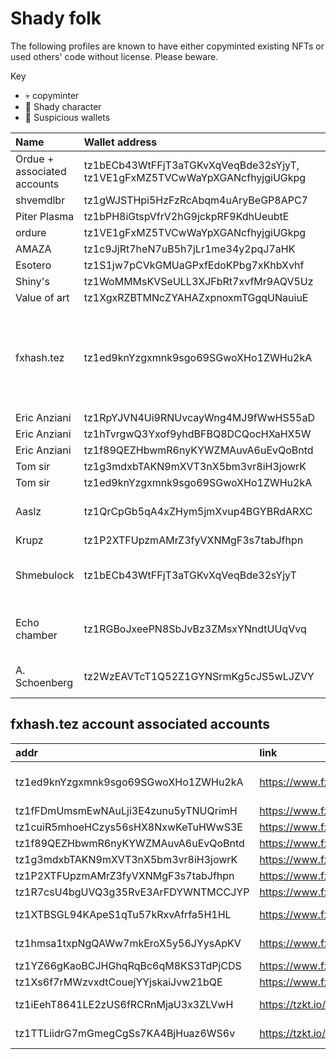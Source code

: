 # Shady folk

The following profiles are known to have either copyminted existing NFTs or used others' code without license. Please beware.

Key
- 💀 copyminter
- 🦝 Shady character
- 👛 Suspicious wallets


| Name                        | Wallet address                                                             | Kind  | Notes                                                                                                                                      |
| :-------------------------- | :------------------------------------------------------------------------- | :---: | :----------------------------------------------------------------------------------------------------------------------------------------- |
| Ordue + associated accounts | tz1bECb43WtFFjT3aTGKvXqVeqBde32sYjyT, tz1VE1gFxMZ5TVCwWaYpXGANcfhyjgiUGkpg | 💀    | [profile](https://www.fxhash.xyz/pkh/tz1VE1gFxMZ5TVCwWaYpXGANcfhyjgiUGkpg)                                                                 |
| shvemdlbr                   | tz1gWJSTHpi5HzFzRcAbqm4uAryBeGP8APC7                                       | 💀    |                                                                                                                                            |
| Piter Plasma                | tz1bPH8iGtspVfrV2hG9jckpRF9KdhUeubtE                                       | 💀    |                                                                                                                                            |
| ordure                      | tz1VE1gFxMZ5TVCwWaYpXGANcfhyjgiUGkpg                                       | 🦝    |                                                                                                                                            |
| AMAZA                       | tz1c9JjRt7heN7uB5h7jLr1me34y2pqJ7aHK                                       | 🦝    |                                                                                                                                            |
| Esotero                     | tz1S1jw7pCVkGMUaGPxfEdoKPbg7xKhbXvhf                                       | 🦝    |                                                                                                                                            |
| Shiny's                     | tz1WoMMMsKVSeULL3XJFbRt7xvfMr9AQV5Uz                                       | 🦝    |                                                                                                                                            |
| Value of art                | tz1XgxRZBTMNcZYAHAZxpnoxmTGgqUNauiuE                                       | 🦝    |                                                                                                                                            |
| fxhash.tez                  | tz1ed9knYzgxmnk9sgo69SGwoXHo1ZWHu2kA                                       | 🦝    | [profile](https://www.fxhash.xyz/pkh/tz1ed9knYzgxmnk9sgo69SGwoXHo1ZWHu2kA) has been feeding known c+p accounts like Eric Anziani and Krupz |
| Eric Anziani                | tz1RpYJVN4Ui9RNUvcayWng4MJ9fWwHS55aD                                       | 👛    | [profile](https://www.fxhash.xyz/u/Eric%20Anziani)                                                                                         |
| Eric Anziani                | tz1hTvrgwQ3Yxof9yhdBFBQ8DCQocHXaHX5W                                       | 👛    | [profile](https://www.fxhash.xyz/u/Eric%20Anziani)                                                                                         |
| Eric Anziani                | tz1f89QEZHbwmR6nyKYWZMAuvA6uEvQoBntd                                       | 👛    | [profile](https://www.fxhash.xyz/u/Eric%20Anziani)                                                                                         |
| Tom sir                     | tz1g3mdxbTAKN9mXVT3nX5bm3vr8iH3jowrK                                       | 👛    |
| Tom sir                     | tz1ed9knYzgxmnk9sgo69SGwoXHo1ZWHu2kA                                       | 👛    |
| Aaslz                       | tz1QrCpGb5qA4xZHym5jmXvup4BGYBRdARXC                                       | 👛    | [profile](https://www.fxhash.xyz/u/Aaslz) related to Eric Anziani                                                                          |
| Krupz                       | tz1P2XTFUpzmAMrZ3fyVXNMgF3s7tabJfhpn                                       | 👛    | [profile](https://www.fxhash.xyz/u/Krupz)                                                                                                  |
| Shmebulock                  | tz1bECb43WtFFjT3aTGKvXqVeqBde32sYjyT                                       | 👛    | [profile](https://www.fxhash.xyz/u/Shmebulock) Got its start from Echo Chamber                                                             |
| Echo chamber                | tz1RGBoJxeePN8SbJvBz3ZMsxYNndtUUqVvq                                       | 👛    | [profile](https://www.fxhash.xyz/pkh/tz1RGBoJxeePN8SbJvBz3ZMsxYNndtUUqVvq) Got its start from A. Schoenberg                                |
| A. Schoenberg               | tz2WzEAVTcT1Q52Z1GYNSrmKg5cJS5wLJZVY                                       | 👛    | [profile](https://www.fxhash.xyz/pkh/tz2WzEAVTcT1Q52Z1GYNSrmKg5cJS5wLJZVY) Got it's start from Ordure                                      |

## fxhash.tez account associated accounts

| addr                                 | link                                                             | name           | Notes               |
| :----------------------------------- | :--------------------------------------------------------------- | :------------: | :------------------ |
| tz1ed9knYzgxmnk9sgo69SGwoXHo1ZWHu2kA | https://www.fxhash.xyz/pkh/tz1ed9knYzgxmnk9sgo69SGwoXHo1ZWHu2kA  | fxhash.tez     | funds the following |
| tz1fFDmUmsmEwNAuLji3E4zunu5yTNUQrimH | https://www.fxhash.xyz/pkh/tz1fFDmUmsmEwNAuLji3E4zunu5yTNUQrimH  | Pluto          |
| tz1cuiR5mhoeHCzys56sHX8NxwKeTuHWwS3E | https://www.fxhash.xyz/pkh/tz1cuiR5mhoeHCzys56sHX8NxwKeTuHWwS3E  | @  @          |
| tz1f89QEZHbwmR6nyKYWZMAuvA6uEvQoBntd | https://www.fxhash.xyz/pkh/tz1f89QEZHbwmR6nyKYWZMAuvA6uEvQoBntd  | kafei          |
| tz1g3mdxbTAKN9mXVT3nX5bm3vr8iH3jowrK | https://www.fxhash.xyz/pkh/tz1g3mdxbTAKN9mXVT3nX5bm3vr8iH3jowrK  | tom sir        |
| tz1P2XTFUpzmAMrZ3fyVXNMgF3s7tabJfhpn | https://www.fxhash.xyz/pkh/tz1P2XTFUpzmAMrZ3fyVXNMgF3s7tabJfhpn  | Krupz          |
| tz1R7csU4bgUVQ3g35RvE3ArFDYWNTMCCJYP | https://www.fxhash.xyz/pkh/tz1R7csU4bgUVQ3g35RvE3ArFDYWNTMCCJYP  | Himani         |
| tz1XTBSGL94KApeS1qTu57kRxvAfrfa5H1HL | https://www.fxhash.xyz/pkh/tz1XTBSGL94KApeS1qTu57kRxvAfrfa5H1HL  | Jimmy Jenius   |
| tz1hmsa1txpNgQAWw7mkEroX5y56JYysApKV | https://www.fxhash.xyz/pkh/tz1hmsa1txpNgQAWw7mkEroX5y56JYysApKV  | Huzaifa Yaman  |
| tz1YZ66gKaoBCJHGhqRqBc6qM8KS3TdPjCDS | https://www.fxhash.xyz/pkh/tz1YZ66gKaoBCJHGhqRqBc6qM8KS3TdPjCDS  | Jing           |
| tz1Xs6f7rMWzvxdtCouejYYjskaiJvw21bQE | https://www.fxhash.xyz/pkh/tz1Xs6f7rMWzvxdtCouejYYjskaiJvw21bQE  | Alexia         |
| tz1iEehT8641LE2zUS6fRCRnMjaU3x3ZLVwH | https://tzkt.io/tz1iEehT8641LE2zUS6fRCRnMjaU3x3ZLVwH/operations/ | (Mule account) |
| tz1TTLiidrG7mGmegCgSs7KA4BjHuaz6WS6v | https://tzkt.io/tz1TTLiidrG7mGmegCgSs7KA4BjHuaz6WS6v/operations/ | (mule account) |